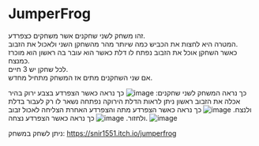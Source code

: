 # JumperFrog

זהו משחק לשני שחקנים אשר משחקים כצפרדע.\
המטרה היא לחצות את הכביש כמה שיותר מהר מהשחקן השני ולאכול את הזבוב.\
כאשר השחקן אוכל את הזבוב נפתח לו דלת כאשר הוא עובר בה ראשון הוא מוכרז כמנצח.\
לכל שחקן יש 3 חיים.\
אם שני השחקנים מתים אז המשחק מתחיל מחדש.


כך נראה המשחק לשני שחקנים:
![image](https://user-images.githubusercontent.com/58264273/141028804-674f08bb-b46c-4975-9049-bc90b0a168e5.png)
כך נראה כאשר הצפרדע בצבע ירוק בהיר אכלה את הזבוב ראשון ניתן לראות הדלת הירוקה נפתחה נשאר לו רק לעבור בדלת ולנצח.
![image](https://user-images.githubusercontent.com/58264273/141029081-b51723d1-4499-4cb9-9192-978b5a158db4.png)
כך נראה כאשר הצפרדע מתה והצפרדע האחרת הצליחה לאכול זבוב ולחזור.
![image](https://user-images.githubusercontent.com/58264273/141029270-2779b0f7-d274-4ce0-9ac4-04834d914d3e.png)
כך נראה כאשר הצפרדע נצחה.
![image](https://user-images.githubusercontent.com/58264273/141029333-e8dfdd2f-3bc3-4eaa-bf18-9f985891f5d0.png)



ניתן לשחק במשחק: https://snir1551.itch.io/jumperfrog 
